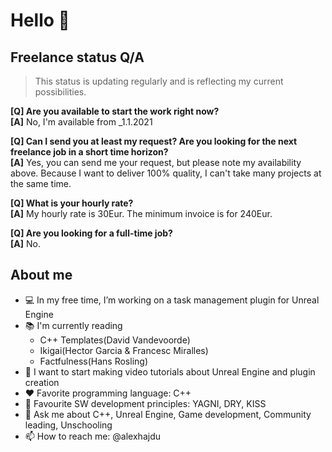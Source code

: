 # Hello 🖖

## Freelance status Q/A

> This status is updating regularly and is reflecting my current possibilities.

__[Q] Are you available to start the work right now?__<br>
__[A]__ No, I'm available from _1.1.2021

__[Q] Can I send you at least my request? Are you looking for the next freelance job in a short time horizon?__<br>
__[A]__ Yes, you can send me your request, but please note my availability above. Because I want to deliver 100% quality, I can't take many projects at the same time. 

__[Q] What is your hourly rate?__<br>
__[A]__ My hourly rate is 30Eur. The minimum invoice is for 240Eur.

__[Q] Are you looking for a full-time job?__<br>
__[A]__ No.

## About me

- 💻 In my free time, I’m working on a task management plugin for Unreal Engine
- 📚 I'm currently reading 
  - C++ Templates(David Vandevoorde)
  - Ikigai(Hector Garcia & Francesc Miralles)
  - Factfulness(Hans Rosling)
- 🎤 I want to start making video tutorials about Unreal Engine and plugin creation
- ❤️ Favorite programming language: C++
- 📜 Favourite SW development principles: YAGNI, DRY, KISS
- 💬 Ask me about C++, Unreal Engine, Game development, Community leading, Unschooling
- 📫 How to reach me: @alexhajdu
